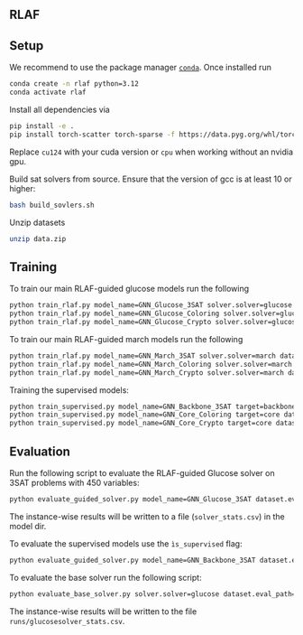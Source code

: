 ## RLAF

## Setup
We recommend to use the package manager [`conda`](https://docs.conda.io/en/latest/). Once installed run
```bash
conda create -n rlaf python=3.12
conda activate rlaf
```

Install all dependencies via
```bash
pip install -e .
pip install torch-scatter torch-sparse -f https://data.pyg.org/whl/torch-2.5.0+cu124.html
```
Replace `cu124` with your cuda version or `cpu` when working without an nvidia gpu.

Build sat solvers from source. Ensure that the version of gcc is at least 10 or higher:
```bash
bash build_sovlers.sh
```

Unzip datasets
```bash
unzip data.zip
```

## Training

To train our main RLAF-guided glucose models run the following
```bash
python train_rlaf.py model_name=GNN_Glucose_3SAT solver.solver=glucose dataset.train_path=data/training/3sat/*/*.cnf dataset.val_path=data/validation/3sat/*/*.cnf optim.lr=0.0001 training.kl_penalty=0.1
python train_rlaf.py model_name=GNN_Glucose_Coloring solver.solver=glucose dataset.train_path=data/training/coloring/*/*.cnf dataset.val_path=data/validation/coloring/*/*.cnf optim.lr=0.00005 training.kl_penalty=1.1
python train_rlaf.py model_name=GNN_Glucose_Crypto solver.solver=glucose dataset.train_path=data/training/crypto/*.cnf dataset.val_path=data/validation/crypto/*.cnf optim.lr=0.00005 training.kl_penalty=0.1
```

To train our main RLAF-guided march models run the following
```bash
python train_rlaf.py model_name=GNN_March_3SAT solver.solver=march dataset.train_path=data/training/3sat/*/*.cnf dataset.val_path=data/validation/3sat/*/*.cnf optim.lr=0.0001 training.kl_penalty=1.0
python train_rlaf.py model_name=GNN_March_Coloring solver.solver=march dataset.train_path=data/training/coloring/*/*.cnf dataset.val_path=data/validation/coloring/*/*.cnf optim.lr=0.00001 training.kl_penalty=0.1
python train_rlaf.py model_name=GNN_March_Crypto solver.solver=march dataset.train_path=data/training/crypto/*.cnf dataset.val_path=data/validation/crypto/*.cnf optim.lr=0.00001 training.kl_penalty=0.1
```

Training the supervised models:
```bash
python train_supervised.py model_name=GNN_Backbone_3SAT target=backbone dataset.train_path=data/training/3sat/sat/*.cnf dataset.val_path=data/validation/3sat/sat/*.cnf
python train_supervised.py model_name=GNN_Core_Coloring target=core dataset.train_path=data/training/coloring/*/*.cnf dataset.val_path=data/validation/coloring/unsat/*.cnf
python train_supervised.py model_name=GNN_Core_Crypto target=core dataset.train_path=data/training/crypto/*.cnf dataset.val_path=data/validation/crypto/*.cnf
```

## Evaluation

Run the following script to evaluate the RLAF-guided Glucose solver on 3SAT problems with 450 variables:
```bash
python evaluate_guided_solver.py model_name=GNN_Glucose_3SAT dataset.eval_path=data/test/3sat/450/*.cnf
```
The instance-wise results will be written to a file (`solver_stats.csv`) in the model dir.

To evaluate the supervised models use the `ìs_supervised` flag:
```bash
python evaluate_guided_solver.py model_name=GNN_Backbone_3SAT dataset.eval_path=data/test/3sat/450/*.cnf is_supervised=True pred_scale=10.0
```

To evaluate the base solver run the following script:
```bash
python evaluate_base_solver.py solver.solver=glucose dataset.eval_path=data/test/3sat/450/*.cnf
```
The instance-wise results will be written to the file `runs/glucosesolver_stats.csv`.